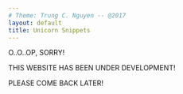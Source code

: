 ```yaml
---
# Theme: Trung C. Nguyen -- @2017
layout: default
title: Unicorn Snippets
---
```

O..O..OP, SORRY!

THIS WEBSITE HAS BEEN UNDER DEVELOPMENT!  

PLEASE COME BACK LATER!
